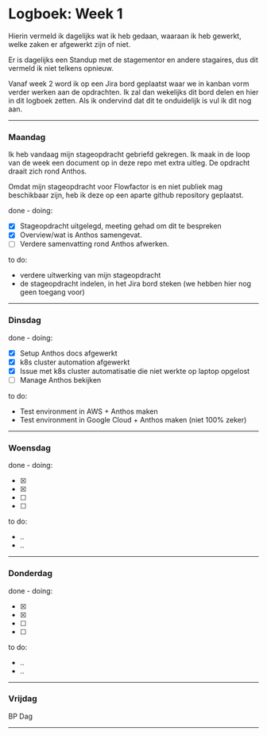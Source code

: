 # Logboek: Week 1

Hierin vermeld ik dagelijks wat ik heb gedaan, waaraan ik heb gewerkt, welke zaken er afgewerkt zijn of niet.

Er is dagelijks een Standup met de stagementor en andere stagaires, dus dit vermeld ik niet telkens opnieuw.

Vanaf week 2 word ik op een Jira bord geplaatst waar we in kanban vorm verder werken aan de opdrachten. Ik zal dan wekelijks dit bord delen en hier in dit logboek zetten. Als ik ondervind dat dit te onduidelijk is vul ik dit nog aan.

---

### **Maandag**

Ik heb vandaag mijn stageopdracht gebriefd gekregen. Ik maak in de loop van de week een document op in deze repo met extra uitleg. De opdracht draait zich rond Anthos.

Omdat mijn stageopdracht voor Flowfactor is en niet publiek mag beschikbaar zijn, heb ik deze op een aparte github repository geplaatst.

done - doing:

- [x] Stageopdracht uitgelegd, meeting gehad om dit te bespreken
- [x] Overview/wat is Anthos samengevat.
- [ ] Verdere samenvatting rond Anthos afwerken.

to do:

- verdere uitwerking van mijn stageopdracht
- de stageopdracht indelen, in het Jira bord steken (we hebben hier nog geen toegang voor)

---

### **Dinsdag**

done - doing:

- [x] Setup Anthos docs afgewerkt
- [x] k8s cluster automation afgewerkt
- [x] Issue met k8s cluster automatisatie die niet werkte op laptop opgelost
- [ ] Manage Anthos bekijken

to do:

- Test environment in AWS + Anthos maken
- Test environment in Google Cloud + Anthos maken (niet 100% zeker)

---

### **Woensdag**

done - doing:

- [x] 
- [x] 
- [ ] 
- [ ] 

to do:

- ..
- ..

---

### **Donderdag**

done - doing:

- [x] 
- [x] 
- [ ] 
- [ ] 

to do:

- ..
- ..

---

### **Vrijdag**

BP Dag

---
